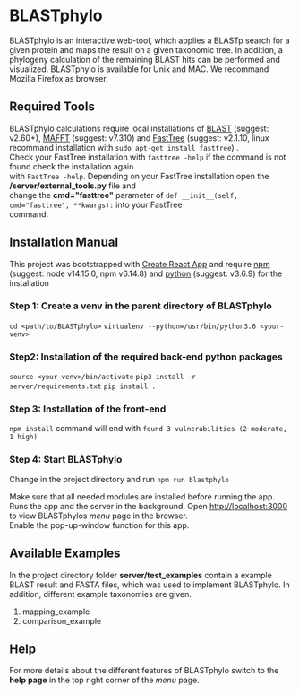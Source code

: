 # BLASTphylo

BLASTphylo is an interactive web-tool, which applies a BLASTp search for a given protein and 
maps the result on a given taxonomic tree. In addition, a phylogeny calculation of the 
remaining BLAST hits can be performed and visualized. BLASTphylo is available for Unix and MAC. 
We recommand Mozilla Firefox as browser. 


## Required Tools

BLASTphylo calculations require local installations of [BLAST](https://www.ncbi.nlm.nih.gov/books/NBK279690/) (suggest: v2.60+), [MAFFT](https://mafft.cbrc.jp/alignment/software/index.html) (suggest: v7.310) and [FastTree](http://www.microbesonline.org/fasttree/) (suggest: v2.1.10, linux recommand installation with `sudo apt-get install fasttree`) . <br>
Check your FastTree installation with `fasttree -help` if the command is not found check the installation again <br>
with `FastTree -help`. Depending on your FastTree installation open the **/server/external_tools.py** file and <br>
change the **cmd="fasttree"** parameter of `def __init__(self, cmd="fasttree", **kwargs):` into your FastTree <br>
command. 


## Installation Manual

This project was bootstrapped with [Create React App](https://github.com/facebook/create-react-app) and require [npm](https://www.npmjs.com/get-npm) (suggest: node v14.15.0, npm v6.14.8) and [python](https://www.python.org/) (suggest: v3.6.9) for the installation

### Step 1: Create a venv in the parent directory of BLASTphylo

`cd <path/to/BLASTphylo>`
`virtualenv --python=/usr/bin/python3.6 <your-venv>`

### Step2: Installation of the required back-end python packages

 `source <your-venv>/bin/activate`
 `pip3 install -r server/requirements.txt`
 `pip install .`


### Step 3: Installation of the front-end

 `npm install` 
command will end with `found 3 vulnerabilities (2 moderate, 1 high)`

### Step 4: Start BLASTphylo

Change in the project directory and run
 `npm run blastphylo`

Make sure that all needed modules are installed before running the app.
Runs the app and the server in the background.
Open [http://localhost:3000](http://localhost:3000) to view BLASTphylos 
*menu* page in the browser. <br>
Enable the pop-up-window function for this app. 

## Available Examples

In the project directory folder **server/test_examples** contain a example BLAST
result and FASTA files, which was used to implement BLASTphylo. In addition, different example taxonomies are
given. <br>

1. mapping_example <br>
2. comparison_example <br>



## Help
For more details about the different features of BLASTphylo switch
to the **help page** in the top right corner of the *menu* page.
